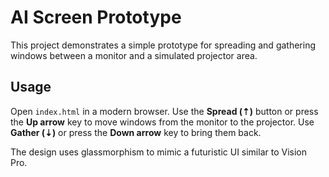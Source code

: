 # AI Screen Prototype

This project demonstrates a simple prototype for spreading and gathering windows between a monitor and a simulated projector area.

## Usage

Open `index.html` in a modern browser. Use the **Spread (⇡)** button or press the **Up arrow** key to move windows from the monitor to the projector. Use **Gather (⇣)** or press the **Down arrow** key to bring them back.

The design uses glassmorphism to mimic a futuristic UI similar to Vision Pro.
